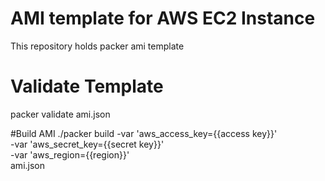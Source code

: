 # AMI template for AWS EC2 Instance
This repository holds packer ami template

# Validate Template
packer validate ami.json

#Build AMI
./packer build
    -var 'aws_access_key={{access key}}' \
    -var 'aws_secret_key={{secret key}}' \
    -var 'aws_region={{region}}' \
    ami.json
